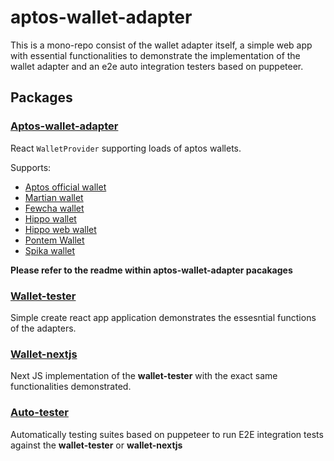 # aptos-wallet-adapter

This is a mono-repo consist of the wallet adapter itself, a simple web app with essential functionalities to demonstrate the implementation of the wallet adapter and an e2e auto integration testers based on puppeteer.

## Packages

### [Aptos-wallet-adapter](https://github.com/hippospace/aptos-wallet-adapter/tree/main/packages/aptos-wallet-adapter)

React `WalletProvider` supporting loads of aptos wallets.

Supports:

- [Aptos official wallet](https://github.com/aptos-labs/aptos-core/releases/tag/wallet-v0.1.1)
- [Martian wallet](https://martianwallet.xyz/)
- [Fewcha wallet](https://fewcha.app/)
- [Hippo wallet](https://github.com/hippospace/hippo-wallet)
- [Hippo web wallet](https://hippo-wallet-test.web.app/)
- [Pontem Wallet](https://pontem.network/pontem-wallet)
- [Spika wallet](https://spika.app)

**Please refer to the readme within aptos-wallet-adapter pacakages**

### [Wallet-tester](https://github.com/hippospace/aptos-wallet-adapter/tree/main/packages/wallet-tester)

Simple create react app application demonstrates the essesntial functions of the adapters.

### [Wallet-nextjs](https://github.com/hippospace/aptos-wallet-adapter/tree/main/packages/wallet-nextjs)

Next JS implementation of the **wallet-tester** with the exact same functionalities demonstrated.

### [Auto-tester](https://github.com/hippospace/aptos-wallet-adapter/tree/main/packages/auto-tester)

Automatically testing suites based on puppeteer to run E2E integration tests against the **wallet-tester** or **wallet-nextjs**
